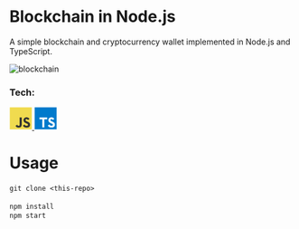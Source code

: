 # Blockchain in Node.js

A simple blockchain and cryptocurrency wallet implemented in Node.js and TypeScript.

![blockchain](https://user-images.githubusercontent.com/48288156/209471495-7dd99c9d-1154-45ec-a86f-d8d170096f72.gif)

<h3 align="left">Tech:</h3>
<p align="left"> <a href="https://www.w3schools.com/css/" target="_blank" rel="noreferrer">

 <a href="https://developer.mozilla.org/en-US/docs/Web/JavaScript" target="_blank" rel="noreferrer"> <img src="https://raw.githubusercontent.com/devicons/devicon/master/icons/javascript/javascript-original.svg" alt="javascript" width="40" height="40"/> </a>
 <a href="https://www.typescriptlang.org/" target="_blank" rel="noreferrer"> <img src="https://raw.githubusercontent.com/devicons/devicon/master/icons/typescript/typescript-original.svg" alt="typescript" width="40" height="40"/> </a>

# Usage

```
git clone <this-repo>

npm install
npm start
```
